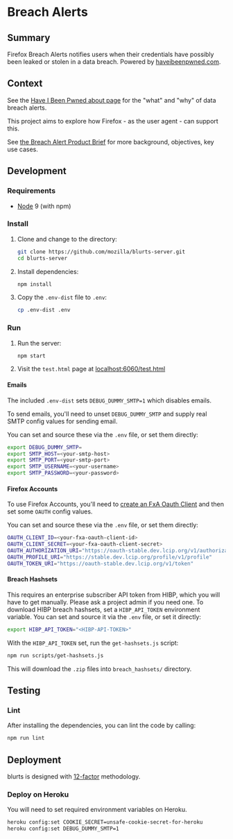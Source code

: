 # Breach Alerts

## Summary

Firefox Breach Alerts notifies users when their credentials have possibly been leaked or stolen in a data breach. Powered by [haveibeenpwned.com](https://haveibeenpwned.com/).

## Context

See the [Have I Been Pwned about page](https://haveibeenpwned.com/About) for
the "what" and "why" of data breach alerts.

This project aims to explore how Firefox - as the user agent - can support this. 

See [the Breach Alert Product Brief](https://docs.google.com/document/d/1GTS0HIihfTErA7P19HPYfvHCA3v9g67B_Cf2bpmE0Bw/edit)
for more background, objectives, key use cases.

## Development

### Requirements

* [Node](https://nodejs.org/) 9 (with npm)

### Install

1. Clone and change to the directory:

    ```sh
    git clone https://github.com/mozilla/blurts-server.git
    cd blurts-server
    ```

2. Install dependencies:

    ```sh
    npm install
    ```

3. Copy the `.env-dist` file to `.env`:

    ```sh
    cp .env-dist .env
    ```

### Run

1. Run the server:

    ```sh
    npm start
    ```

2. Visit the `test.html` page at [localhost:6060/test.html](http://localhost:6060/test.html)

#### Emails

The included `.env-dist` sets `DEBUG_DUMMY_SMTP=1` which disables emails.

To send emails, you'll need to unset `DEBUG_DUMMY_SMTP` and supply real SMTP
config values for sending email.

You can set and source these via the `.env` file, or set them directly:

```sh
export DEBUG_DUMMY_SMTP=
export SMTP_HOST=<your-smtp-host>
export SMTP_PORT=<your-smtp-port>
export SMTP_USERNAME=<your-username>
export SMTP_PASSWORD=<your-password>
```

#### Firefox Accounts

To use Firefox Accounts, you'll need to [create an FxA Oauth Client](https://oauth-stable.dev.lcip.org/console/clients)
and then set some `OAUTH` config values.

You can set and source these via the `.env` file, or set them directly:

```sh
OAUTH_CLIENT_ID=<your-fxa-oauth-client-id>
OAUTH_CLIENT_SECRET=<your-fxa-oauth-client-secret>
OAUTH_AUTHORIZATION_URI="https://oauth-stable.dev.lcip.org/v1/authorization"
OAUTH_PROFILE_URI="https://stable.dev.lcip.org/profile/v1/profile"
OAUTH_TOKEN_URI="https://oauth-stable.dev.lcip.org/v1/token"
```

#### Breach Hashsets

This requires an enterprise subscriber API token from HIBP, which you will have
to get manually. Please ask a project admin if you need one. To download HIBP 
breach hashsets, set a `HIBP_API_TOKEN` environment variable. You can set and 
source it via the `.env` file, or set it directly:

```sh
export HIBP_API_TOKEN="<HIBP-API-TOKEN>"
```

With the `HIBP_API_TOKEN` set, run the `get-hashsets.js` script:

```sh
npm run scripts/get-hashsets.js
```

This will download the `.zip` files into `breach_hashsets/` directory.

## Testing

### Lint

After installing the dependencies, you can lint the code by calling:

```sh
npm run lint
```

## Deployment

blurts is designed with [12-factor](https://12factor.net/) methodology.

### Deploy on Heroku

You will need to set required environment variables on Heroku.

```sh
heroku config:set COOKIE_SECRET=unsafe-cookie-secret-for-heroku
heroku config:set DEBUG_DUMMY_SMTP=1
```
